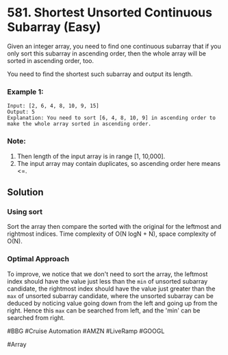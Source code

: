 # 581. Shortest Unsorted Continuous Subarray (Easy)

Given an integer array, you need to find one continuous subarray that if you only sort this subarray in ascending order, then the whole array will be sorted in ascending order, too.

You need to find the shortest such subarray and output its length.

### Example 1:
```
Input: [2, 6, 4, 8, 10, 9, 15]
Output: 5
Explanation: You need to sort [6, 4, 8, 10, 9] in ascending order to make the whole array sorted in ascending order.
```

### Note:
1. Then length of the input array is in range [1, 10,000].
2. The input array may contain duplicates, so ascending order here means <=.

## Solution
### Using sort
Sort the array then compare the sorted with the original for the leftmost and rightmost indices. Time complexity of O(N logN + N), space complexity of O(N).

### Optimal Approach
To improve, we notice that we don't need to sort the array, the leftmost index should have the value just less than the `min` of unsorted subarray candidate, the rightmost index should have the value just greater than the `max` of unsorted subarray candidate, where the unsorted subarray can be deduced by noticing value going down from the left and going up from the right. Hence this `max` can be searched from left, and the 'min' can be searched from right.

#BBG #Cruise Automation #AMZN #LiveRamp #GOOGL

#Array
